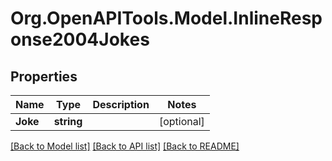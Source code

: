 # Org.OpenAPITools.Model.InlineResponse2004Jokes

## Properties

Name | Type | Description | Notes
------------ | ------------- | ------------- | -------------
**Joke** | **string** |  | [optional] 

[[Back to Model list]](../README.md#documentation-for-models) [[Back to API list]](../README.md#documentation-for-api-endpoints) [[Back to README]](../README.md)

